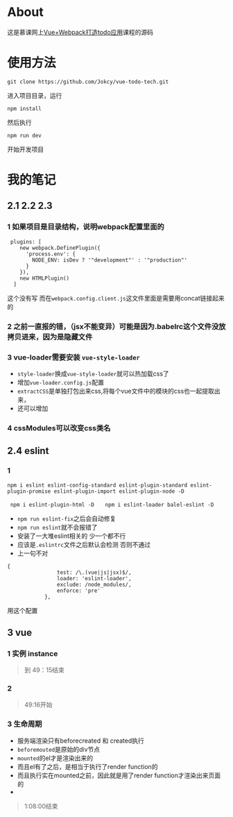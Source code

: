 # About
这是慕课网上[Vue+Webpack打造todo应用](https://www.imooc.com/learn/935)课程的源码

# 使用方法
```
git clone https://github.com/Jokcy/vue-todo-tech.git
```
进入项目目录，运行
```
npm install
```
然后执行
```
npm run dev
```
开始开发项目


# 我的笔记
## 2.1 2.2 2.3
### 1 如果项目是目录结构，说明webpack配置里面的
```
 plugins: [
    new webpack.DefinePlugin({
      'process.env': {
        NODE_ENV: isDev ? '"development"' : '"production"'
      }
    }),
    new HTMLPlugin()
  ]
```
这个没有写
而在`webpack.config.client.js`这文件里面是需要用concat链接起来的

### 2 之前一直报的错，（jsx不能变异）可能是因为.babelrc这个文件没放拷贝进来，因为是隐藏文件

### 3 vue-loader需要安装 `vue-style-loader`
- `style-loader`换成`vue-style-loader`就可以热加载css了
- 增加`vue-loader.config.js`配置
- `extractCSS`是单独打包出来css,将每个vue文件中的模块的css也一起提取出来，
- 还可以增加

### 4 cssModules可以改变css类名

## 2.4 eslint
### 1
`
npm i eslint eslint-config-standard eslint-plugin-standard eslint-plugin-promise eslint-plugin-import eslint-plugin-node -D
`

`  npm i eslint-plugin-html -D    `
`npm i eslint-loader balel-eslint -D`

- `npm run eslint-fix`之后会自动修复
- `npm run eslint`就不会报错了
- 安装了一大堆eslint相关的 少一个都不行
- 应该是`.eslintrc`文件之后默认会检测 否则不通过
- 上一句不对
```
{
                test: /\.(vue|js|jsx)$/,
                loader: 'eslint-loader',
                exclude: /node_modules/,
                enforce: 'pre'
            },
```
用这个配置

## 3 vue
### 1 实例 instance
> 到 49：15结束

### 2
> 49:16开始

### 3 生命周期
- 服务端渲染只有beforecreated 和 created执行
- `beforemouted`是原始的div节点
- `mounted`的el才是渲染出来的
- 而且el有了之后，是相当于执行了render function的
- 而且执行实在mounted之前，因此就是用了render function才渲染出来页面的
-
> 1:08:00结束

